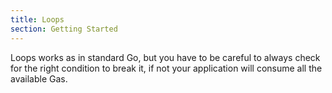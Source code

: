 ```yaml
---
title: Loops
section: Getting Started
---
```


Loops works as in standard Go, but you have to be careful to always check for the right condition to break it, if not your application will consume all the available Gas.

```go file=./loops.gno#L19-L46
```
